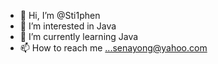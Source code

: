 - 👋 Hi, I’m @Sti1phen
- 👀 I’m interested in Java 
- 🌱 I’m currently learning Java 
- 📫 How to reach me ...senayong@yahoo.com


